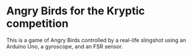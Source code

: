 # Angry Birds for the Kryptic competition


This is a game of Angry Birds controlled by a real-life slingshot using an Arduino Uno, a gyroscope, and an FSR sensor.
